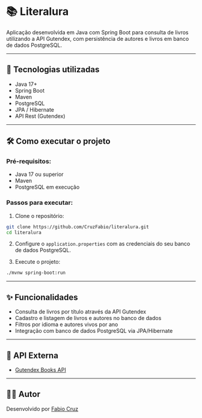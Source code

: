 
# 📚 Literalura

Aplicação desenvolvida em Java com Spring Boot para consulta de livros utilizando a API Gutendex, com persistência de autores e livros em banco de dados PostgreSQL.

---

## 🚀 Tecnologias utilizadas

- Java 17+
- Spring Boot
- Maven
- PostgreSQL
- JPA / Hibernate
- API Rest (Gutendex)

---

## 🛠️ Como executar o projeto

### Pré-requisitos:
- Java 17 ou superior
- Maven
- PostgreSQL em execução

### Passos para executar:
1. Clone o repositório:
```bash
git clone https://github.com/CruzFabio/literalura.git
cd literalura
```

2. Configure o `application.properties` com as credenciais do seu banco de dados PostgreSQL.

3. Execute o projeto:
```bash
./mvnw spring-boot:run
```

---

## ✨ Funcionalidades

- Consulta de livros por título através da API Gutendex
- Cadastro e listagem de livros e autores no banco de dados
- Filtros por idioma e autores vivos por ano
- Integração com banco de dados PostgreSQL via JPA/Hibernate

---

## 🔗 API Externa
- [Gutendex Books API](https://gutendex.com/)

---

## 👨‍💻 Autor

Desenvolvido por [Fabio Cruz](https://github.com/CruzFabio)
